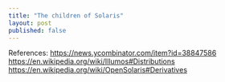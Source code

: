 ```yaml
---
title: "The children of Solaris"
layout: post
published: false
---
```


References:
https://news.ycombinator.com/item?id=38847586
https://en.wikipedia.org/wiki/Illumos#Distributions
https://en.wikipedia.org/wiki/OpenSolaris#Derivatives